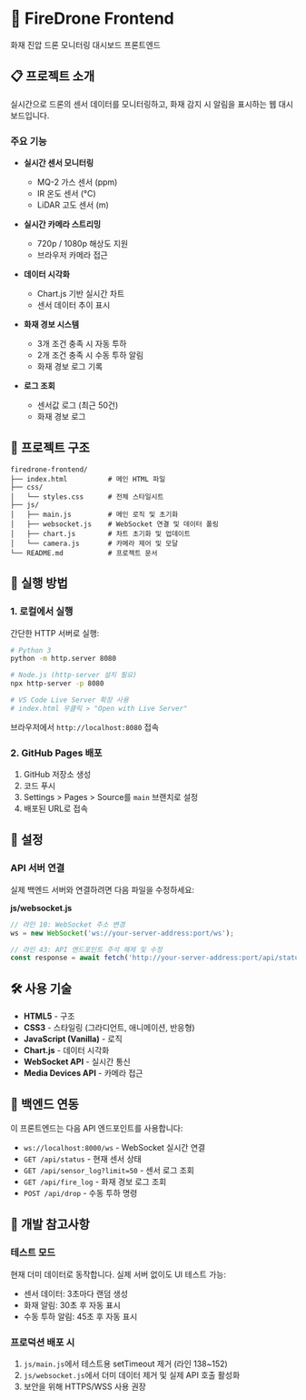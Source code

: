 # 🚁 FireDrone Frontend

화재 진압 드론 모니터링 대시보드 프론트엔드

## 📋 프로젝트 소개

실시간으로 드론의 센서 데이터를 모니터링하고, 화재 감지 시 알림을 표시하는 웹 대시보드입니다.

### 주요 기능

- **실시간 센서 모니터링**
  - MQ-2 가스 센서 (ppm)
  - IR 온도 센서 (°C)
  - LiDAR 고도 센서 (m)

- **실시간 카메라 스트리밍**
  - 720p / 1080p 해상도 지원
  - 브라우저 카메라 접근

- **데이터 시각화**
  - Chart.js 기반 실시간 차트
  - 센서 데이터 추이 표시

- **화재 경보 시스템**
  - 3개 조건 충족 시 자동 투하
  - 2개 조건 충족 시 수동 투하 알림
  - 화재 경보 로그 기록

- **로그 조회**
  - 센서값 로그 (최근 50건)
  - 화재 경보 로그

## 📁 프로젝트 구조

```
firedrone-frontend/
├── index.html          # 메인 HTML 파일
├── css/
│   └── styles.css      # 전체 스타일시트
├── js/
│   ├── main.js         # 메인 로직 및 초기화
│   ├── websocket.js    # WebSocket 연결 및 데이터 폴링
│   ├── chart.js        # 차트 초기화 및 업데이트
│   └── camera.js       # 카메라 제어 및 모달
└── README.md           # 프로젝트 문서
```

## 🚀 실행 방법

### 1. 로컬에서 실행

간단한 HTTP 서버로 실행:

```bash
# Python 3
python -m http.server 8080

# Node.js (http-server 설치 필요)
npx http-server -p 8080

# VS Code Live Server 확장 사용
# index.html 우클릭 > "Open with Live Server"
```

브라우저에서 `http://localhost:8080` 접속

### 2. GitHub Pages 배포

1. GitHub 저장소 생성
2. 코드 푸시
3. Settings > Pages > Source를 `main` 브랜치로 설정
4. 배포된 URL로 접속

## 🔧 설정

### API 서버 연결

실제 백엔드 서버와 연결하려면 다음 파일을 수정하세요:

**js/websocket.js**
```javascript
// 라인 10: WebSocket 주소 변경
ws = new WebSocket('ws://your-server-address:port/ws');

// 라인 43: API 엔드포인트 주석 해제 및 수정
const response = await fetch('http://your-server-address:port/api/status');
```

## 🛠️ 사용 기술

- **HTML5** - 구조
- **CSS3** - 스타일링 (그라디언트, 애니메이션, 반응형)
- **JavaScript (Vanilla)** - 로직
- **Chart.js** - 데이터 시각화
- **WebSocket API** - 실시간 통신
- **Media Devices API** - 카메라 접근


## 🔗 백엔드 연동

이 프론트엔드는 다음 API 엔드포인트를 사용합니다:

- `ws://localhost:8000/ws` - WebSocket 실시간 연결
- `GET /api/status` - 현재 센서 상태
- `GET /api/sensor_log?limit=50` - 센서 로그 조회
- `GET /api/fire_log` - 화재 경보 로그 조회
- `POST /api/drop` - 수동 투하 명령

## 📝 개발 참고사항

### 테스트 모드

현재 더미 데이터로 동작합니다. 실제 서버 없이도 UI 테스트 가능:

- 센서 데이터: 3초마다 랜덤 생성
- 화재 알림: 30초 후 자동 표시
- 수동 투하 알림: 45초 후 자동 표시

### 프로덕션 배포 시

1. `js/main.js`에서 테스트용 setTimeout 제거 (라인 138~152)
2. `js/websocket.js`에서 더미 데이터 제거 및 실제 API 호출 활성화
3. 보안을 위해 HTTPS/WSS 사용 권장



